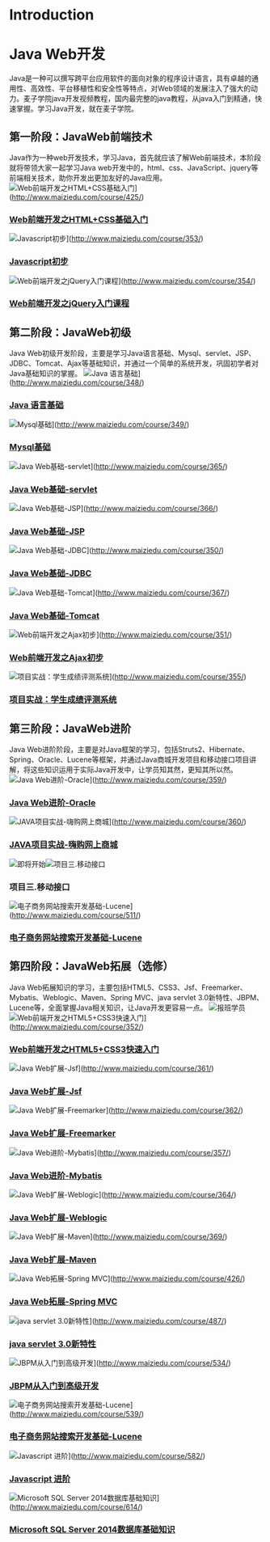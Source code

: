 # Introduction

# Java Web开发
  Java是一种可以撰写跨平台应用软件的面向对象的程序设计语言，具有卓越的通用性、高效性、平台移植性和安全性等特点，对Web领域的发展注入了强大的动力。麦子学院java开发视频教程，国内最完整的java教程，从java入门到精通，快速掌握。学习Java开发，就在麦子学院。
## 第一阶段：JavaWeb前端技术
  Java作为一种web开发技术，学习Java，首先就应该了解Web前端技术，本阶段就将带领大家一起学习Java web开发中的，html、css、JavaScript、jquery等前端相关技术，助你开发出更加友好的Java应用。
![Web前端开发之HTML+CSS基础入门](images/1.1HTMLCSS.jpg)](http://www.maiziedu.com/course/425/)
### [Web前端开发之HTML+CSS基础入门](http://www.maiziedu.com/course/425/)
![Javascript初步](images/javascript_PbpyegX.jpg)](http://www.maiziedu.com/course/353/)
### [Javascript初步](http://www.maiziedu.com/course/353/)
![Web前端开发之jQuery入门课程](images/1.3Web前端开发之jQuery入门课程_Qb7jYcv.jpg)](http://www.maiziedu.com/course/354/)
### [Web前端开发之jQuery入门课程](http://www.maiziedu.com/course/354/)
## 第二阶段：JavaWeb初级
  Java Web初级开发阶段，主要是学习Java语言基础、Mysql、servlet、JSP、JDBC、Tomcat、Ajax等基础知识，并通过一个简单的系统开发，巩固初学者对Java基础知识的掌握。
![Java 语言基础](images/2.1Java_语言基础.png)](http://www.maiziedu.com/course/348/)
### [Java 语言基础](http://www.maiziedu.com/course/348/)
![Mysql基础](images/2.2Mysql基础.jpg)](http://www.maiziedu.com/course/349/)
### [Mysql基础](http://www.maiziedu.com/course/349/)
![Java Web基础-servlet](images/2.3Java_Web基础-servlet.png)](http://www.maiziedu.com/course/365/)
### [Java Web基础-servlet](http://www.maiziedu.com/course/365/)
![Java Web基础-JSP](images/2.4Java_Web基础-JSP.png)](http://www.maiziedu.com/course/366/)
### [Java Web基础-JSP](http://www.maiziedu.com/course/366/)
![Java Web基础-JDBC](images/2.5Java_Web基础-JDBC.png)](http://www.maiziedu.com/course/350/)
### [Java Web基础-JDBC](http://www.maiziedu.com/course/350/)
![Java Web基础-Tomcat](images/2.6Java_Web基础-Tomcat.png)](http://www.maiziedu.com/course/367/)
### [Java Web基础-Tomcat](http://www.maiziedu.com/course/367/)
![Web前端开发之Ajax初步](images/2.7Web前端开发之Ajax初步.jpg)](http://www.maiziedu.com/course/351/)
### [Web前端开发之Ajax初步](http://www.maiziedu.com/course/351/)
![项目实战：学生成绩评测系统 ](images/2.8学生成绩评测系统.jpg)](http://www.maiziedu.com/course/355/)
### [项目实战：学生成绩评测系统](http://www.maiziedu.com/course/355/)
## 第三阶段：JavaWeb进阶
  Java Web进阶阶段，主要是对Java框架的学习，包括Struts2、Hibernate、Spring、Oracle、Lucene等框架，并通过Java商城开发项目和移动接口项目讲解，将这些知识运用于实际Java开发中，让学员知其然，更知其所以然。
![Java Web进阶-Oracle](images/3.4Java_Web进阶-Oracle.jpg)](http://www.maiziedu.com/course/359/)
### [Java Web进阶-Oracle](http://www.maiziedu.com/course/359/)
![JAVA项目实战-嗨购网上商城](images/3.5java项目实战海购网上商城.jpg)](http://www.maiziedu.com/course/360/)
### [JAVA项目实战-嗨购网上商城](http://www.maiziedu.com/course/360/)
![即将开始](images/word-b2.png)![项目三.移动接口](images/3.6项目三.移动接口.jpg)
### 项目三.移动接口
![电子商务网站搜索开发基础-Lucene](images/电子商务网站搜索-Lucene_.jpg)](http://www.maiziedu.com/course/511/)
### [电子商务网站搜索开发基础-Lucene](http://www.maiziedu.com/course/511/)
## 第四阶段：JavaWeb拓展（选修）
  Java Web拓展知识的学习，主要包括HTML5、CSS3、Jsf、Freemarker、Mybatis、Weblogic、Maven、Spring MVC、java servlet 3.0新特性、JBPM、Lucene等，全面掌握Java相关知识，让Java开发更容易一点。
![报班学员](images/label_ztb.png)![Web前端开发之HTML5+CSS3快速入门](images/4.1Web前端开发之HTML5CSS3快速入门.jpg)](http://www.maiziedu.com/course/352/)
### [Web前端开发之HTML5+CSS3快速入门](http://www.maiziedu.com/course/352/)
![Java Web扩展-Jsf](images/4.2Java_Web扩展-Jsf.png)](http://www.maiziedu.com/course/361/)
### [Java Web扩展-Jsf](http://www.maiziedu.com/course/361/)
![Java Web扩展-Freemarker](images/4.3Java_Web扩展-Freemarker.png)](http://www.maiziedu.com/course/362/)
### [Java Web扩展-Freemarker](http://www.maiziedu.com/course/362/)
![Java Web进阶-Mybatis](images/4.4Java_Web进阶-Mybatis.png)](http://www.maiziedu.com/course/357/)
### [Java Web进阶-Mybatis](http://www.maiziedu.com/course/357/)
![Java Web扩展-Weblogic](images/4.5Java_Web扩展-Weblogic.png)](http://www.maiziedu.com/course/364/)
### [Java Web扩展-Weblogic](http://www.maiziedu.com/course/364/)
![Java Web扩展-Maven](images/4.6Java_Web扩展-Maven.jpg)](http://www.maiziedu.com/course/369/)
### [Java Web扩展-Maven](http://www.maiziedu.com/course/369/)
![Java Web拓展-Spring MVC](images/4.7Java-Web拓展-Spring-MVC.jpg)](http://www.maiziedu.com/course/426/)
### [Java Web拓展-Spring MVC](http://www.maiziedu.com/course/426/)
![java servlet 3.0新特性](images/4.8java_servlet_3.0新特性_9bTDIpo.jpg)](http://www.maiziedu.com/course/487/)
### [java servlet 3.0新特性](http://www.maiziedu.com/course/487/)
![JBPM从入门到高级开发](images/4.9JBPM从入门到高级开发.jpg)](http://www.maiziedu.com/course/534/)
### [JBPM从入门到高级开发](http://www.maiziedu.com/course/534/)
![电子商务网站搜索开发基础-Lucene](images/_Lucene.jpg)](http://www.maiziedu.com/course/539/)
### [电子商务网站搜索开发基础-Lucene](http://www.maiziedu.com/course/539/)
![Javascript 进阶](images/javascript进阶_wBh05Gh.jpg)](http://www.maiziedu.com/course/582/)
### [Javascript 进阶](http://www.maiziedu.com/course/582/)
![Microsoft SQL Server 2014数据库基础知识](images/MicorSoft-SQL-Server_vc5PQLQ.jpg)](http://www.maiziedu.com/course/614/)
### [Microsoft SQL Server 2014数据库基础知识](http://www.maiziedu.com/course/614/)

